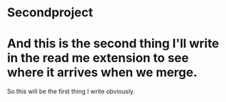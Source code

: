 # Secondproject

And this is the second thing I'll write in the read me extension to see where it arrives when we merge. 
=======
So this will be the first thing I write obviously. 

